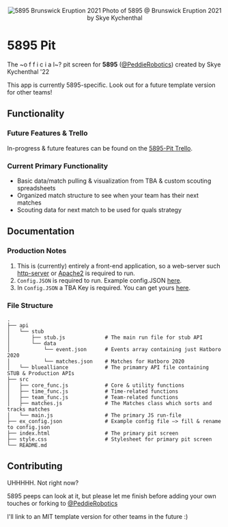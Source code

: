 <p align="center">
    <img alt="5895 Brunswick Eruption 2021" src="https://user-images.githubusercontent.com/34521078/150027259-ccdc63c1-2553-4a99-8b22-647bd87bbdf9.jpg" />
    Photo of 5895 @ Brunswick Eruption 2021 by Skye Kychenthal
</p>

# 5895 Pit 

The ~o f f i c i a l~? pit screen for **5895** ([@PeddieRobotics](https://github.com/peddierobotics)) created by Skye Kychenthal '22

This app is currently 5895-specific. Look out for a future template version for other teams!

## Functionality
### Future Features & Trello
In-progress & future features can be found on the [5895-Pit Trello](https://trello.com/b/3Hwtan5P/main-board).

### Current Primary Functionality
* Basic data/match pulling & visualization from TBA & custom scouting spreadsheets
* Organized match structure to see when your team has their next matches
* Scouting data for next match to be used for quals strategy

## Documentation

### Production Notes
1. This is (currently) entirely a front-end application, so a web-server such [http-server](https://www.npmjs.com/package/http-server) or [Apache2](https://httpd.apache.org/) is required to run. 
2. `Config.JSON` is required to run. Example config.JSON [here](https://github.com/SkyMocha/5895-Pit/blob/main/ex_config.json).
3. In `Config.JSON` a TBA Key is required. You can get yours [here](https://www.thebluealliance.com/apidocs).

### File Structure
```
.
├── api                         
│   └── stub                    
│       ├── stub.js             # The main run file for stub API 
│       └── data
│           └── event.json      # Events array containing just Hatboro 2020
│           └── matches.json    # Matches for Hatboro 2020
│   └── bluealliance            # The primamry API file containing STUB & Production APIs
├── src                         
│   ├── core_func.js            # Core & utility functions
│   ├── time_func.js            # Time-related functions
│   ├── team_func.js            # Team-related functions
│   ├── matches.js              # The Matches class which sorts and tracks matches
│   └── main.js                 # The primary JS run-file
├── ex_config.json              # Example config file —> fill & rename to config.json
├── index.html                  # The primary pit screen
├── style.css                   # Stylesheet for primary pit screen
└── README.md
```

## Contributing
UHHHHH. Not right now? 

5895 peeps can look at it, but please let me finish before adding your own touches or forking to [@PeddieRobotics](https://github.com/peddierobotics)

I'll link to an MIT template version for other teams in the future :)